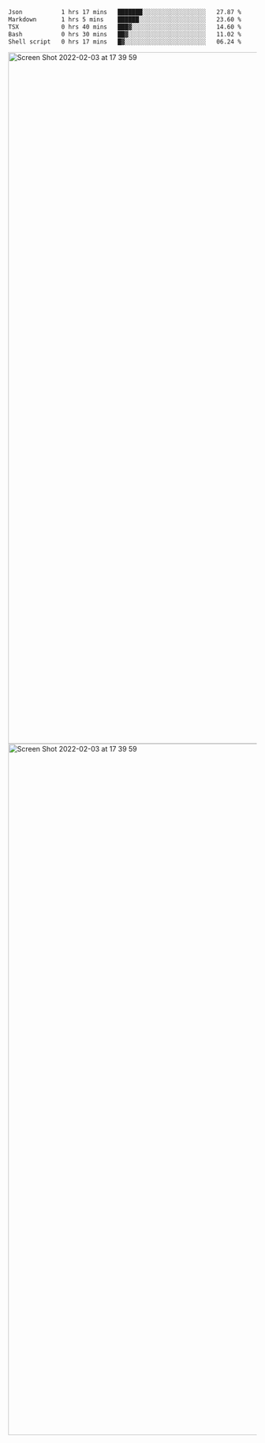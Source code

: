 <!--START_SECTION:waka-->

```txt
Json           1 hrs 17 mins   ███████░░░░░░░░░░░░░░░░░░   27.87 %
Markdown       1 hrs 5 mins    ██████░░░░░░░░░░░░░░░░░░░   23.60 %
TSX            0 hrs 40 mins   ███▓░░░░░░░░░░░░░░░░░░░░░   14.60 %
Bash           0 hrs 30 mins   ██▓░░░░░░░░░░░░░░░░░░░░░░   11.02 %
Shell script   0 hrs 17 mins   █▓░░░░░░░░░░░░░░░░░░░░░░░   06.24 %
```

<!--END_SECTION:waka-->

<img width="1400" alt="Screen Shot 2022-02-03 at 17 39 59" src="https://user-images.githubusercontent.com/45716542/152387304-f2b60485-53a6-4f4b-a818-5cefb1b0c0ae.png">
<img width="1400" alt="Screen Shot 2022-02-03 at 17 39 59" src="https://user-images.githubusercontent.com/45716542/152387273-ea5cdf21-2a45-44da-8bef-00c1763b1d42.png">
